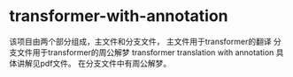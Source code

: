 # transformer-with-annotation
该项目由两个部分组成，主文件和分支文件，
主文件用于transformer的翻译
分支文件用于transformer的周公解梦
transformer translation with annotation
具体讲解见pdf文件。
在分支文件中有周公解梦。
